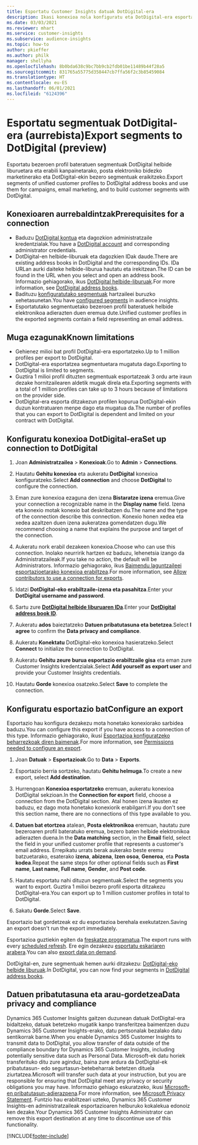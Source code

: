```yaml
---
title: Esportatu Customer Insights datuak DotDigital-era
description: Ikasi konexioa nola konfiguratu eta DotDigital-era esportatu.
ms.date: 03/03/2021
ms.reviewer: mhart
ms.service: customer-insights
ms.subservice: audience-insights
ms.topic: how-to
author: pkieffer
ms.author: philk
manager: shellyha
ms.openlocfilehash: 8b0bda638c9bc7bb9cb2fdb01be11489b44f28a5
ms.sourcegitcommit: 831765a55775d358447cb7ffa56f2c3b85459084
ms.translationtype: HT
ms.contentlocale: eu-ES
ms.lasthandoff: 06/01/2021
ms.locfileid: "6124396"
---
```

# <a name="export-segments-to-dotdigital-preview"></a><span data-ttu-id="17135-103">Esportatu segmentuak DotDigital-era (aurrebista)</span><span class="sxs-lookup"><span data-stu-id="17135-103">Export segments to DotDigital (preview)</span></span>

<span data-ttu-id="17135-104">Esportatu bezeroen profil bateratuen segmentuak DotDigital helbide liburuetara eta erabili kanpainetarako, posta elektroniko bidezko marketinerako eta DotDigital-ekin bezero segmentuak eraikitzeko.</span><span class="sxs-lookup"><span data-stu-id="17135-104">Export segments of unified customer profiles to DotDigital address books and use them for campaigns, email marketing, and to build customer segments with DotDigital.</span></span> 

## <a name="prerequisites-for-a-connection"></a><span data-ttu-id="17135-105">Konexioaren aurrebaldintzak</span><span class="sxs-lookup"><span data-stu-id="17135-105">Prerequisites for a connection</span></span>

-   <span data-ttu-id="17135-106">Baduzu [DotDigital kontua](https://dotdigital.com/) eta dagozkion administratzaile kredentzialak.</span><span class="sxs-lookup"><span data-stu-id="17135-106">You have a [DotDigital account](https://dotdigital.com/) and corresponding administrator credentials.</span></span>
-   <span data-ttu-id="17135-107">DotDigital-en helbide-liburuak eta dagozkien IDak daude.</span><span class="sxs-lookup"><span data-stu-id="17135-107">There are existing address books in DotDigital and the corresponding IDs.</span></span> <span data-ttu-id="17135-108">IDa URLan aurki daiteke helbide-liburua hautatu eta irekitzean.</span><span class="sxs-lookup"><span data-stu-id="17135-108">The ID can be found in the URL when you select and open an address book.</span></span> <span data-ttu-id="17135-109">Informazio gehiagorako, ikus [DotDigital helbide-liburuak](https://support.dotdigital.com/hc/articles/212211968-Creating-an-address-book).</span><span class="sxs-lookup"><span data-stu-id="17135-109">For more information, see [DotDigital address books](https://support.dotdigital.com/hc/articles/212211968-Creating-an-address-book).</span></span>
-   <span data-ttu-id="17135-110">Badituzu [konfiguratutako segmentuak](segments.md) hartzaileei buruzko xehetasunetan.</span><span class="sxs-lookup"><span data-stu-id="17135-110">You have [configured segments](segments.md) in audience insights.</span></span>
-   <span data-ttu-id="17135-111">Esportatutako segmentuetako bezeroen profil bateratuek helbide elektronikoa adierazten duen eremua dute.</span><span class="sxs-lookup"><span data-stu-id="17135-111">Unified customer profiles in the exported segments contain a field representing an email address.</span></span>

## <a name="known-limitations"></a><span data-ttu-id="17135-112">Muga ezagunak</span><span class="sxs-lookup"><span data-stu-id="17135-112">Known limitations</span></span>

- <span data-ttu-id="17135-113">Gehienez milioi bat profil DotDigital-era esportatzeko.</span><span class="sxs-lookup"><span data-stu-id="17135-113">Up to 1 million profiles per export to DotDigital.</span></span>
- <span data-ttu-id="17135-114">DotDigital-era esportatzea segmentuetara mugatuta dago.</span><span class="sxs-lookup"><span data-stu-id="17135-114">Exporting to DotDigital is limited to segments.</span></span>
- <span data-ttu-id="17135-115">Guztira 1 milioi profil dituzten segmentuak esportatzeak 3 ordu arte iraun dezake hornitzailearen aldetik mugak direla eta.</span><span class="sxs-lookup"><span data-stu-id="17135-115">Exporting segments with a total of 1 million profiles can take up to 3 hours because of limitations on the provider side.</span></span> 
- <span data-ttu-id="17135-116">DotDigital-era esporta ditzakezun profilen kopurua DotDigital-ekin duzun kontratuaren menpe dago eta mugatua da.</span><span class="sxs-lookup"><span data-stu-id="17135-116">The number of profiles that you can export to DotDigital is dependent and limited on your contract with DotDigital.</span></span>

## <a name="set-up-connection-to-dotdigital"></a><span data-ttu-id="17135-117">Konfiguratu konexioa DotDigital-era</span><span class="sxs-lookup"><span data-stu-id="17135-117">Set up connection to DotDigital</span></span>

1. <span data-ttu-id="17135-118">Joan **Administratzailea** > **Konexioak**.</span><span class="sxs-lookup"><span data-stu-id="17135-118">Go to **Admin** > **Connections**.</span></span>

1. <span data-ttu-id="17135-119">Hautatu **Gehitu konexioa** eta aukeratu **DotDigital** konexioa konfiguratzeko.</span><span class="sxs-lookup"><span data-stu-id="17135-119">Select **Add connection** and choose **DotDigital** to configure the connection.</span></span>

1. <span data-ttu-id="17135-120">Eman zure konexioa ezaguna den izena **Bistaratze izena** eremua.</span><span class="sxs-lookup"><span data-stu-id="17135-120">Give your connection a recognizable name in the **Display name** field.</span></span> <span data-ttu-id="17135-121">Izena eta konexio motak konexio bat deskribatzen du.</span><span class="sxs-lookup"><span data-stu-id="17135-121">The name and the type of the connection describe this connection.</span></span> <span data-ttu-id="17135-122">Konexio honen xedea eta xedea azaltzen duen izena aukeratzea gomendatzen dugu.</span><span class="sxs-lookup"><span data-stu-id="17135-122">We recommend choosing a name that explains the purpose and target of the connection.</span></span>

1. <span data-ttu-id="17135-123">Aukeratu nork erabil dezakeen konexioa.</span><span class="sxs-lookup"><span data-stu-id="17135-123">Choose who can use this connection.</span></span> <span data-ttu-id="17135-124">Inolako neurririk hartzen ez baduzu, lehenetsia izango da Administratzaileak.</span><span class="sxs-lookup"><span data-stu-id="17135-124">If you take no action, the default will be Administrators.</span></span> <span data-ttu-id="17135-125">Informazio gehiagorako, ikus [Baimendu laguntzaileei esportazioetarako konexioa erabiltzea](connections.md#allow-contributors-to-use-a-connection-for-exports).</span><span class="sxs-lookup"><span data-stu-id="17135-125">For more information, see [Allow contributors to use a connection for exports](connections.md#allow-contributors-to-use-a-connection-for-exports).</span></span>

1. <span data-ttu-id="17135-126">Idatzi **DotDigital-eko erabiltzaile-izena eta pasahitza**.</span><span class="sxs-lookup"><span data-stu-id="17135-126">Enter your **DotDigital username and password**.</span></span>

1. <span data-ttu-id="17135-127">Sartu zure **[DotDigital helbide liburuaren IDa](https://support.dotdigital.com/hc/articles/212211968-Creating-an-address-book)**.</span><span class="sxs-lookup"><span data-stu-id="17135-127">Enter your **[DotDigital address book ID](https://support.dotdigital.com/hc/articles/212211968-Creating-an-address-book)**.</span></span>

1. <span data-ttu-id="17135-128">Aukeratu **ados** baieztatzeko **Datuen pribatutasuna eta betetzea**.</span><span class="sxs-lookup"><span data-stu-id="17135-128">Select **I agree** to confirm the **Data privacy and compliance**.</span></span>

1. <span data-ttu-id="17135-129">Aukeratu **Konektatu** DotDigital-eko konexioa hasieratzeko.</span><span class="sxs-lookup"><span data-stu-id="17135-129">Select **Connect** to initialize the connection to DotDigital.</span></span>

1. <span data-ttu-id="17135-130">Aukeratu **Gehitu zeure burua esportazio erabiltzaile gisa** eta eman zure Customer Insights kredentzialak.</span><span class="sxs-lookup"><span data-stu-id="17135-130">Select **Add yourself as export user** and provide your Customer Insights credentials.</span></span>

1. <span data-ttu-id="17135-131">Hautatu **Gorde** konexioa osatzeko.</span><span class="sxs-lookup"><span data-stu-id="17135-131">Select **Save** to complete the connection.</span></span> 

## <a name="configure-an-export"></a><span data-ttu-id="17135-132">Konfiguratu esportazio bat</span><span class="sxs-lookup"><span data-stu-id="17135-132">Configure an export</span></span>

<span data-ttu-id="17135-133">Esportazio hau konfigura dezakezu mota honetako konexiorako sarbidea baduzu.</span><span class="sxs-lookup"><span data-stu-id="17135-133">You can configure this export if you have access to a connection of this type.</span></span> <span data-ttu-id="17135-134">Informazio gehiagorako, ikusi [Esportazioa konfiguratzeko beharrezkoak diren baimenak](export-destinations.md#set-up-a-new-export).</span><span class="sxs-lookup"><span data-stu-id="17135-134">For more information, see [Permissions needed to configure an export](export-destinations.md#set-up-a-new-export).</span></span>

1. <span data-ttu-id="17135-135">Joan **Datuak** > **Esportazioak**.</span><span class="sxs-lookup"><span data-stu-id="17135-135">Go to **Data** > **Exports**.</span></span>

1. <span data-ttu-id="17135-136">Esportazio berria sortzeko, hautatu **Gehitu helmuga**.</span><span class="sxs-lookup"><span data-stu-id="17135-136">To create a new export, select **Add destination**.</span></span>

1. <span data-ttu-id="17135-137">Hurrengoan **Konexioa esportatzeko** eremuan, aukeratu konexioa DotDigital sekzioan.</span><span class="sxs-lookup"><span data-stu-id="17135-137">In the **Connection for export** field, choose a connection from the DotDigital section.</span></span> <span data-ttu-id="17135-138">Atal honen izena ikusten ez baduzu, ez dago mota honetako konexiorik erabilgarri.</span><span class="sxs-lookup"><span data-stu-id="17135-138">If you don't see this section name, there are no connections of this type available to you.</span></span>


1. <span data-ttu-id="17135-139">**Datuen bat etortzea** atalean, **Posta elektronikoa** eremuan, hautatu zure bezeroaren profil bateratuko eremua, bezero baten helbide elektronikoa adierazten duena.</span><span class="sxs-lookup"><span data-stu-id="17135-139">In the **Data matching** section, in the **Email** field, select the field in your unified customer profile that represents a customer's email address.</span></span> <span data-ttu-id="17135-140">Errepikatu urrats berak aukerako beste eremu batzuetarako, esaterako **izena**, **abizena**, **Izen osoa**, **Generoa**, eta **Posta kodea**.</span><span class="sxs-lookup"><span data-stu-id="17135-140">Repeat the same steps for other optional fields such as **First name**, **Last name**, **Full name**, **Gender**, and **Post code**.</span></span>

1. <span data-ttu-id="17135-141">Hautatu esportatu nahi dituzun segmentuak.</span><span class="sxs-lookup"><span data-stu-id="17135-141">Select the segments you want to export.</span></span> <span data-ttu-id="17135-142">Guztira 1 milioi bezero profil esporta ditzakezu DotDigital-era.</span><span class="sxs-lookup"><span data-stu-id="17135-142">You can export up to 1 million customer profiles in total to DotDigital.</span></span>

1. <span data-ttu-id="17135-143">Sakatu **Gorde**.</span><span class="sxs-lookup"><span data-stu-id="17135-143">Select **Save**.</span></span>

<span data-ttu-id="17135-144">Esportazio bat gordetzeak ez du esportazioa berehala exekutatzen.</span><span class="sxs-lookup"><span data-stu-id="17135-144">Saving an export doesn't run the export immediately.</span></span>

<span data-ttu-id="17135-145">Esportazioa guztiekin egiten da [freskatze programatua](system.md#schedule-tab).</span><span class="sxs-lookup"><span data-stu-id="17135-145">The export runs with every [scheduled refresh](system.md#schedule-tab).</span></span> <span data-ttu-id="17135-146">Ere egin dezakezu [esportatu eskariaren arabera](export-destinations.md#run-exports-on-demand).</span><span class="sxs-lookup"><span data-stu-id="17135-146">You can also [export data on demand](export-destinations.md#run-exports-on-demand).</span></span> 
 
<span data-ttu-id="17135-147">DotDigital-en, zure segmentuak hemen aurki ditzakezu: [DotDigital-eko helbide liburuak](https://support.dotdigital.com/hc/articles/212211968-Creating-an-address-book).</span><span class="sxs-lookup"><span data-stu-id="17135-147">In DotDigital, you can now find your segments in [DotDigital address books](https://support.dotdigital.com/hc/articles/212211968-Creating-an-address-book).</span></span>


## <a name="data-privacy-and-compliance"></a><span data-ttu-id="17135-148">Datuen pribatutasuna eta arau-gordetzea</span><span class="sxs-lookup"><span data-stu-id="17135-148">Data privacy and compliance</span></span>

<span data-ttu-id="17135-149">Dynamics 365 Customer Insights gaitzen duzunean datuak DotDigital-era bidaltzeko, datuak betetzeko mugatik kanpo transferitzea baimentzen duzu Dynamics 365 Customer Insights-erako, datu pertsonalak bezalako datu sentikorrak barne.</span><span class="sxs-lookup"><span data-stu-id="17135-149">When you enable Dynamics 365 Customer Insights to transmit data to DotDigital, you allow transfer of data outside of the compliance boundary for Dynamics 365 Customer Insights, including potentially sensitive data such as Personal Data.</span></span> <span data-ttu-id="17135-150">Microsoft-ek datu horiek transferituko ditu zure aginduz, baina zure ardura da DotDigital-ek pribatutasun- edo segurtasun-betebeharrak betetzen dituela ziurtatzea.</span><span class="sxs-lookup"><span data-stu-id="17135-150">Microsoft will transfer such data at your instruction, but you are responsible for ensuring that DotDigital meet any privacy or security obligations you may have.</span></span> <span data-ttu-id="17135-151">Informazio gehiago eskuratzeko, ikusi [Microsoft-en pribatutasun-adierazpena](https://go.microsoft.com/fwlink/?linkid=396732).</span><span class="sxs-lookup"><span data-stu-id="17135-151">For more information, see [Microsoft Privacy Statement](https://go.microsoft.com/fwlink/?linkid=396732).</span></span>
<span data-ttu-id="17135-152">Funtzio hau erabiltzeari uzteko, Dynamics 365 Customer Insights-en administratzaileak esportazioaren helburuko kokalekua edonoiz ken dezake.</span><span class="sxs-lookup"><span data-stu-id="17135-152">Your Dynamics 365 Customer Insights Administrator can remove this export destination at any time to discontinue use of this functionality.</span></span>


[!INCLUDE[footer-include](../includes/footer-banner.md)]
